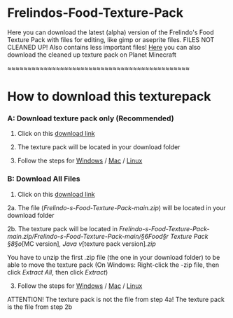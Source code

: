 # Frelindos-Food-Texture-Pack
 Here you can download the latest (alpha) version of the Frelindo's Food Texture Pack with files for editing, like gimp or aseprite files.
 FILES NOT CLEANED UP! Also contains less important files!
 [Here](https://www.planetminecraft.com/texture-pack/frelindo-s-food-texture-pack/) you can also download the cleaned up texture pack on Planet Minecraft
 
 ≈≈≈≈≈≈≈≈≈≈≈≈≈≈≈≈≈≈≈≈≈≈≈≈≈≈≈≈≈≈≈≈≈≈≈≈≈≈≈≈≈≈≈≈≈
 
# How to download this texturepack
 
### A: Download texture pack only (Recommended)

   1.  Click on this [download link](https://github.com/frelindo/Frelindo-s-Food-Texture-Pack/blob/main/%C2%A76Food%C2%A7r%20Texture%20Pack%20%C2%A78%C2%A7o1.16,%20Java%20v0.1.3.zip?raw=true)
   
   2.  The texture pack will be located in your download folder
   
   3.  Follow the steps for [Windows](https://www.wikihow.com/Download-a-Texture-Pack-in-Minecraft#Installing-in-Windows) / [Mac](https://www.wikihow.com/Download-a-Texture-Pack-in-Minecraft#Installing-in-Mac-OS-X) / [Linux](https://www.wikihow.com/Download-a-Texture-Pack-in-Minecraft#Installing-in-Linux)
   

### B: Download All Files             
    
   1.  Click on this [download link](https://github.com/frelindo/Frelindo-s-Food-Texture-Pack/archive/main.zip)
   
   2a. The file (*Frelindo-s-Food-Texture-Pack-main.zip*) will be located in your download folder
   
   2b. The texture pack will be located in 
*Frelindo-s-Food-Texture-Pack-main.zip/Frelindo-s-Food-Texture-Pack-main/§6Food§r Texture Pack §8§o*[MC version]*, Java v*[texture pack version]*.zip*

   You have to unzip the first .zip file (the one in your download folder) to be able to move the texture pack 
          (On Windows: Right-click the -zip file, then click *Extract All*, then click *Extract*)
            
   3.  Follow the steps for [Windows](https://www.wikihow.com/Download-a-Texture-Pack-in-Minecraft#Installing-in-Windows) / [Mac](https://www.wikihow.com/Download-a-Texture-Pack-in-Minecraft#Installing-in-Mac-OS-X) / [Linux](https://www.wikihow.com/Download-a-Texture-Pack-in-Minecraft#Installing-in-Linux)
   
   ATTENTION! The texture pack is not the file from step 4a! The texture pack is the file from step 2b
